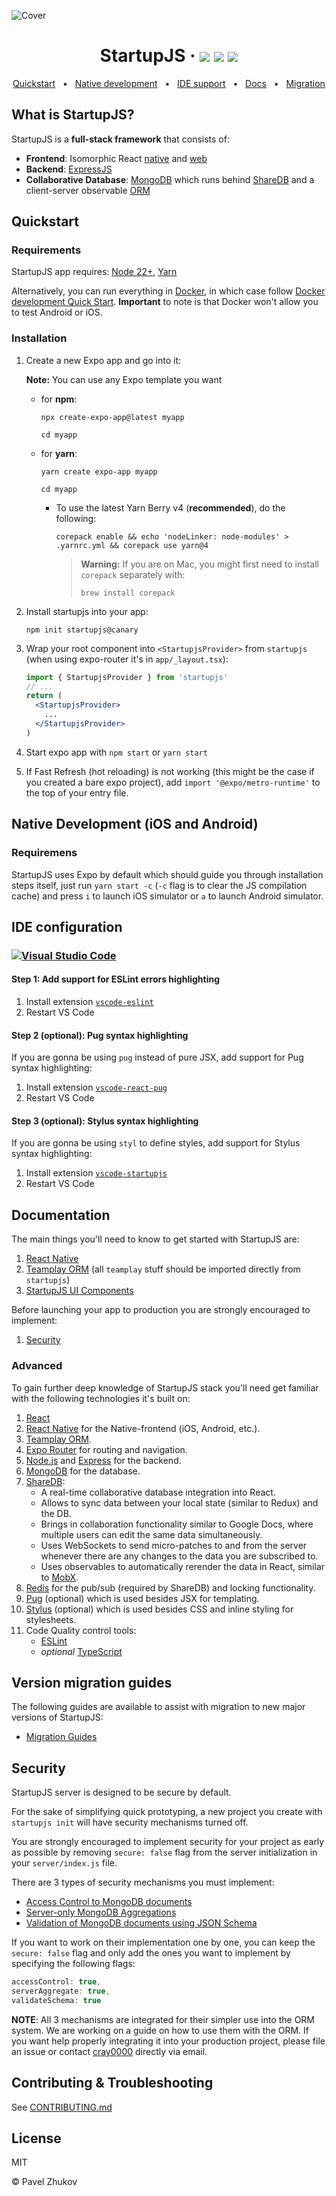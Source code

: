 ![Cover](https://user-images.githubusercontent.com/62799316/150987762-a6c2ef75-1396-4817-aab7-d4ee7a87b27b.png)

<div align="center">
  <h1>
    StartupJS &middot;
    <a href="https://www.npmjs.com/package/startupjs"><img src="https://img.shields.io/npm/v/startupjs.svg?style=flat" /></a>
    <a href="#contributing--troubleshooting"><img src="https://img.shields.io/badge/PRs-welcome-brightgreen.svg" /></a>
    <img src="https://img.shields.io/badge/license-MIT-blue" />
  </h1>
  <a href="#quickstart">Quickstart</a>
  <span>&nbsp;&nbsp;•&nbsp;&nbsp;</span>
  <a href="#native-development-ios-and-android">Native&nbsp;development</a>
  <span>&nbsp;&nbsp;•&nbsp;&nbsp;</span>
  <a href="#ide-configuration">IDE&nbsp;support</a>
  <span>&nbsp;&nbsp;•&nbsp;&nbsp;</span>
  <a href="#documentation">Docs</a>
  <span>&nbsp;&nbsp;•&nbsp;&nbsp;</span>
  <a href="#version-migration-guides">Migration</a>
</div>

## What is StartupJS?

StartupJS is a **full-stack framework** that consists of:

- **Frontend**: Isomorphic React [native](https://facebook.github.io/react-native/) and [web](https://github.com/necolas/react-native-web)
- **Backend**: [ExpressJS](https://expressjs.com/)
- **Collaborative Database**: [MongoDB](https://www.mongodb.com/) which runs behind [ShareDB](https://github.com/share/sharedb) and a client-server observable [ORM](https://teamplay.dev/)

## Quickstart

### Requirements

StartupJS app requires: [Node 22+](https://nodejs.org/), [Yarn](https://yarnpkg.com/)

Alternatively, you can run everything in [Docker](https://docs.docker.com/install/), in which case follow [Docker development Quick Start](#docker-development-quick-start). **Important** to note is that Docker won't allow you to test Android or iOS.

### Installation

1. Create a new Expo app and go into it:

    **Note:** You can use any Expo template you want

    - for **npm**:

        ```
        npx create-expo-app@latest myapp
        ```

        ```
        cd myapp
        ```

    - for **yarn**:

        ```
        yarn create expo-app myapp
        ```

        ```
        cd myapp
        ```

        - To use the latest Yarn Berry v4 (**recommended**), do the following:

            ```
            corepack enable && echo 'nodeLinker: node-modules' > .yarnrc.yml && corepack use yarn@4
            ```

            > **Warning:** If you are on Mac, you might first need to install `corepack` separately with:
            >
            >    ```
            >    brew install corepack
            >    ```

2. Install startupjs into your app:

    ```
    npm init startupjs@canary
    ```

3. Wrap your root component into `<StartupjsProvider>` from `startupjs` (when using expo-router it's in `app/_layout.tsx`):

    ```jsx
    import { StartupjsProvider } from 'startupjs'
    // ...
    return (
      <StartupjsProvider>
        ...
      </StartupjsProvider>
    )
    ```

4. Start expo app with `npm start` or `yarn start`

5. If Fast Refresh (hot reloading) is not working (this might be the case if you created a bare expo project),
add `import '@expo/metro-runtime'` to the top of your entry file.

## Native Development (iOS and Android)

### Requiremens

StartupJS uses Expo by default which should guide you through installation steps itself, just run `yarn start -c`
(`-c` flag is to clear the JS compilation cache) and press `i` to launch iOS simulator or `a` to launch Android simulator.

## IDE configuration

### [![Visual Studio Code](https://img.shields.io/badge/Visual_Studio_Code-grey?style=for-the-badge&logo=visual-studio-code)](https://code.visualstudio.com/)

#### Step 1: Add support for ESLint errors highlighting

1. Install extension [`vscode-eslint`](https://marketplace.visualstudio.com/items?itemName=dbaeumer.vscode-eslint)
2. Restart VS Code

#### Step 2 (optional): Pug syntax highlighting

If you are gonna be using `pug` instead of pure JSX, add support for Pug syntax highlighting:

1. Install extension [`vscode-react-pug`](https://marketplace.visualstudio.com/items?itemName=kaminaly.vscode-react-pug)
2. Restart VS Code

#### Step 3 (optional): Stylus syntax highlighting

If you are gonna be using `styl` to define styles, add support for Stylus syntax highlighting:

1. Install extension [`vscode-startupjs`](https://marketplace.visualstudio.com/items?itemName=startupjs.vscode-startupjs)
2. Restart VS Code

## Documentation

The main things you'll need to know to get started with StartupJS are:

1. [React Native](https://reactnative.dev/)
1. [Teamplay ORM](https://teamplay.dev/) (all `teamplay` stuff should be imported directly from `startupjs`)
1. [StartupJS UI Components](https://startupjs-ui.dev.dmapper.co)

Before launching your app to production you are strongly encouraged to implement:

1. [Security](#security)

### Advanced

To gain further deep knowledge of StartupJS stack you'll need get familiar with the following technologies it's built on:

1. [React](https://reactjs.org/)
1. [React Native](https://facebook.github.io/react-native/) for the Native-frontend (iOS, Android, etc.).
1. [Teamplay ORM](https://teamplay.dev/).
1. [Expo Router](https://docs.expo.dev/router/introduction/) for routing and navigation.
1. [Node.js](https://nodejs.org/) and [Express](https://expressjs.com/) for the backend.
1. [MongoDB](https://docs.mongodb.com/manual/installation/) for the database.
1. [ShareDB](https://share.github.io/sharedb/):
    - A real-time collaborative database integration into React.
    - Allows to sync data between your local state (similar to Redux) and the DB.
    - Brings in collaboration functionality similar to Google Docs, where multiple users can edit the same data simultaneously.
    - Uses WebSockets to send micro-patches to and from the server whenever there are any changes to the data you are subscribed to.
    - Uses observables to automatically rerender the data in React, similar to [MobX](https://mobx.js.org/).
1. [Redis](https://redis.io/) for the pub/sub (required by ShareDB) and locking functionality.
1. [Pug](https://pugjs.org/) (optional) which is used besides JSX for templating.
1. [Stylus](https://stylus-lang.com/) (optional) which is used besides CSS and inline styling for stylesheets.
1. Code Quality control tools:
    - [ESLint](https://eslint.org/)
    - *optional* [TypeScript](https://www.typescriptlang.org/)

## Version migration guides

The following guides are available to assist with migration to new major versions of StartupJS:

- [Migration Guides](/docs/migration-guides)

## Security

StartupJS server is designed to be secure by default.

For the sake of simplifying quick prototyping, a new project you create with `startupjs init` will have security mechanisms turned off.

You are strongly encouraged to implement security for your project as early as possible by removing `secure: false` flag from the server initialization in your `server/index.js` file.

There are 3 types of security mechanisms you must implement:

- [Access Control to MongoDB documents](https://github.com/startupjs/startupjs/tree/master/packages/sharedb-access)
- [Server-only MongoDB Aggregations](https://github.com/startupjs/startupjs/tree/master/packages/server-aggregate)
- [Validation of MongoDB documents using JSON Schema](https://github.com/startupjs/startupjs/tree/master/packages/sharedb-schema)

If you want to work on their implementation one by one, you can keep the `secure: false` flag and only add the ones you want to implement by specifying the following flags:

```js
accessControl: true,
serverAggregate: true,
validateSchema: true
```

**NOTE**: All 3 mechanisms are integrated for their simpler use into the ORM system. We are working on a guide on how to use them with the ORM. If you want help properly integrating it into your production project, please file an issue or contact [cray0000](https://github.com/cray0000) directly via email.

## Contributing & Troubleshooting

See [CONTRIBUTING.md](/CONTRIBUTING.md)

## License

MIT

© Pavel Zhukov
